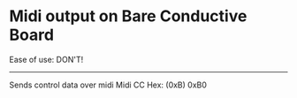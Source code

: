 # Midi output on Bare Conductive Board

Ease of use: DON'T!

---

Sends control data over midi
Midi CC Hex: (0xB) 0xB0
